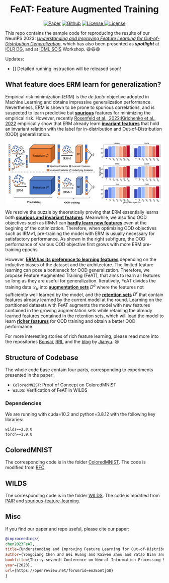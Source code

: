 <h1 align="center">FeAT: Feature Augmented Training</h1>
<p align="center">
    <a href="https://arxiv.org/abs/2206.07766"><img src="https://img.shields.io/badge/arXiv-2206.07766-b31b1b.svg" alt="Paper"></a>
    <a href="https://github.com/LFhase/FeAT"><img src="https://img.shields.io/badge/-Github-grey?logo=github" alt="Github"></a>
    <!-- <a href=""><img src="https://colab.research.google.com/assets/colab-badge.svg" alt="Colab"></a> -->
    <a href="https://openreview.net/forum?id=eozEoAtjG8"> <img alt="License" src="https://img.shields.io/static/v1?label=Pub&message=NeurIPS%2723&color=blue"> </a>
    <a href="https://github.com/LFhase/PAIR/blob/main/LICENSE"> <img alt="License" src="https://img.shields.io/github/license/LFhase/PAIR?color=blue"> </a>
    <!-- <a href="https://neurips.cc/virtual/2022/poster/54643"> <img src="https://img.shields.io/badge/Video-grey?logo=Kuaishou&logoColor=white" alt="Video"></a> -->
    <!-- <a href="https://lfhase.win/files/slides/PAIR.pdf"> <img src="https://img.shields.io/badge/Slides-grey?&logo=MicrosoftPowerPoint&logoColor=white" alt="Slides"></a> -->
   <!--  <a href="https://icml.cc/media/PosterPDFs/ICML%202022/a8acc28734d4fe90ea24353d901ae678.png"> <img src="https://img.shields.io/badge/Poster-grey?logo=airplayvideo&logoColor=white" alt="Poster"></a> -->
</p>

This repo contains the sample code for reproducing the results of our NeurIPS 2023: *[Understanding and Improving Feature Learning for Out-of-Distribution Generalization](https://arxiv.org/abs/2206.07766)*, which has also been presented as ***spotlight*** at [ICLR DG](https://domaingen.github.io/), and at [ICML SCIS](https://sites.google.com/view/scis-workshop/home) Workshop. 😆😆😆

Updates:

<!-- - [x] Results are updated to [Wilds leaderboard](https://wilds.stanford.edu/leaderboard/). Note there are some slight differences due to the [evaluation](./WILDS/README.md).
- [x] Camera ready version of the paper [link](https://openreview.net/forum?id=esFxSb_0pSL)!
- [x] PAIR is accepted as an ***oral presentation*** by [ICLR DG](https://domaingen.github.io/) workshop! -->
- [] Detailed running instruction will be released soon!

## What feature does ERM learn for generalization?
Empirical risk minimization (ERM) is the *de facto* objective adopted in Machine Learning and obtains impressive generalization performance. Nevertheless, ERM is shown to be prone to spurious correlations, and is suspected to learn predictive but **<ins>spurious</ins>** features for minimizing the empirical risk.
However, recently [Rosenfeld et al., 2022](https://arxiv.org/abs/2202.06856);[Kirichenko et al., 2022](https://arxiv.org/abs/2204.02937) empirically show that ERM already learn **<ins>invariant features</ins>** that hold an invariant relation with the label for in-distribution and Out-of-Distribution (OOD) generalization.

<p align="center"><img src="./figures/feat_motivation.png"></p>

We resolve the puzzle by theoretically proving that ERM essentially learns both **<ins>spurious and invariant features</ins>**. 
Meanwhile, we also find OOD objectives such as IRMv1 can **<ins>hardly learn new features</ins>** even at the begining of the optimization.
Therefore, when optimizing OOD objectives such as IRMv1, pre-training the model with ERM is usually necessary for satisfactory performance. 
As shown in the right subfigure, the OOD performance of various OOD objective first grows with more ERM pre-training epochs. 

However, **<ins>ERM has its preference to learning features</ins>** depending on the inductive biases of the dataset and the architecture. The limited feature learning can pose a bottleneck for OOD generalization. Therefore, we propose Feature Augmented Training (FeAT), that aims to learn all features so long as they are useful for generalization. Iteratively, FeAT divides the training data $\mathcal{D}_{tr}$ into **<ins>augmentation sets</ins>** $D^a$ where the features not sufficiently well learned by the model, and the **<ins>retention sets</ins>** $D^r$ that contain features already learned by the current model at the round. Learning on the partitioned datasets with FeAT augments the model with new features contained in the growing augmentation sets while retaining the already learned features contained in the retention sets, which will lead the model to learn **<ins>richer features</ins>** for OOD training and obtain a better OOD performance.

For more interesting stories of rich feature learning, please read more into the repositories [Bonsai](https://github.com/TjuJianyu/RFC), [RRL](https://github.com/TjuJianyu/RRL) and the [blog](https://www.jianyuzhang.com/blog/rich-representation-learning) by [Jianyu](https://www.jianyuzhang.com/home). 😆


## Structure of Codebase

The whole code base contain four parts, corresponding to experiments presented in the paper:

- `ColoredMNIST`: Proof of Concept on ColoredMNIST
- `WILDS`: Verification of FeAT in WILDS


### Dependencies
We are running with cuda=10.2 and python=3.8.12 with the following key libraries:
```
wilds==2.0.0
torch==1.9.0
```

## ColoredMNIST

The corresponding code is in the folder [ColoredMNIST](./ColoredMNIST).
The code is modified from [RFC](https://github.com/TjuJianyu/RFC/).

<!-- To reproduce results of FeAT, simply run the following commands under the directory:

For the original ColoredMNIST data (CMNIST-25):

```
python run_exp.py  --methods pair  --verbose True --penalty_anneal_iters 150 --dataset coloredmnist025 --n_restarts 10 --lr 0.1 --opt 'pair' 
```

For the modified ColoredMNIST data (CMNIST-01):

```
python run_exp.py  --methods pair  --verbose True --penalty_anneal_iters 150 --dataset coloredmnist01 --n_restarts 10 --lr 0.01 --opt 'pair'
``` -->

## WILDS

The corresponding code is in the folder [WILDS](./WILDS).
The code is modified from [PAIR](https://github.com/LFhase/PAIR) and [spurious-feature-learning](https://github.com/izmailovpavel/spurious_feature_learning).


<!-- To run with wilds codes,
for example,

```
python main.py --need_pretrain --data-dir ./data --dataset civil --algorithm pair -pc 3 --seed 0 -ac 1e-4 -al
```

We add additional commands to control `PAIR-o`:

- `-pc`: specify preferences;
- `--use_old`: to avoid repeated pretraining of ERM and directly use the pretrained weights;

To avoid negative loss inputs, we use the following commands to adjust IRMv1 loss values:

- `-al` and `-ac`: adjust negative irm penalties in pair by multiplying a negative number;
- `-ai`: adjust negative irm penalties in pair by adding up a sufficient large number;

We also provide a accelerated mode by freezing the featurizer by specifying `--frozen`.
The running scripts fow wilds experiments can be found [here](./WILDS/scripts). -->



## Misc

If you find our paper and repo useful, please cite our paper:

```bibtex
@inproceedings{
chen2023FeAT,
title={Understanding and Improving Feature Learning for Out-of-Distribution Generalization},
author={Yongqiang Chen and Wei Huang and Kaiwen Zhou and Yatao Bian and Bo Han and James Cheng},
booktitle={Thirty-seventh Conference on Neural Information Processing Systems},
year={2023},
url={https://openreview.net/forum?id=eozEoAtjG8}
}
```
